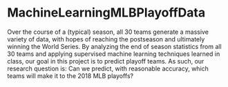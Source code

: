 # MachineLearningMLBPlayoffData
Over the course of a (typical) season, all 30 teams generate a massive variety of data, with hopes of reaching the postseason and ultimately winning the World Series. By analyzing the end of season statistics from all 30 teams and applying supervised machine learning techniques learned in class, our goal in this project is to predict playoff teams. As such, our research question is: Can we predict, with reasonable accuracy, which teams will make it to the 2018 MLB playoffs?
